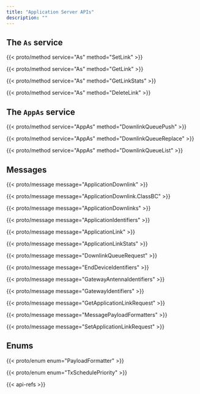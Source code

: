 ```yaml
---
title: "Application Server APIs"
description: ""
---
```


## The `As` service

{{< proto/method service="As" method="SetLink" >}}

{{< proto/method service="As" method="GetLink" >}}

{{< proto/method service="As" method="GetLinkStats" >}}

{{< proto/method service="As" method="DeleteLink" >}}

## The `AppAs` service

{{< proto/method service="AppAs" method="DownlinkQueuePush" >}}

{{< proto/method service="AppAs" method="DownlinkQueueReplace" >}}

{{< proto/method service="AppAs" method="DownlinkQueueList" >}}

## Messages

{{< proto/message message="ApplicationDownlink" >}}

{{< proto/message message="ApplicationDownlink.ClassBC" >}}

{{< proto/message message="ApplicationDownlinks" >}}

{{< proto/message message="ApplicationIdentifiers" >}}

{{< proto/message message="ApplicationLink" >}}

{{< proto/message message="ApplicationLinkStats" >}}

{{< proto/message message="DownlinkQueueRequest" >}}

{{< proto/message message="EndDeviceIdentifiers" >}}

{{< proto/message message="GatewayAntennaIdentifiers" >}}

{{< proto/message message="GatewayIdentifiers" >}}

{{< proto/message message="GetApplicationLinkRequest" >}}

{{< proto/message message="MessagePayloadFormatters" >}}

{{< proto/message message="SetApplicationLinkRequest" >}}

## Enums

{{< proto/enum enum="PayloadFormatter" >}}

{{< proto/enum enum="TxSchedulePriority" >}}

{{< api-refs >}}
